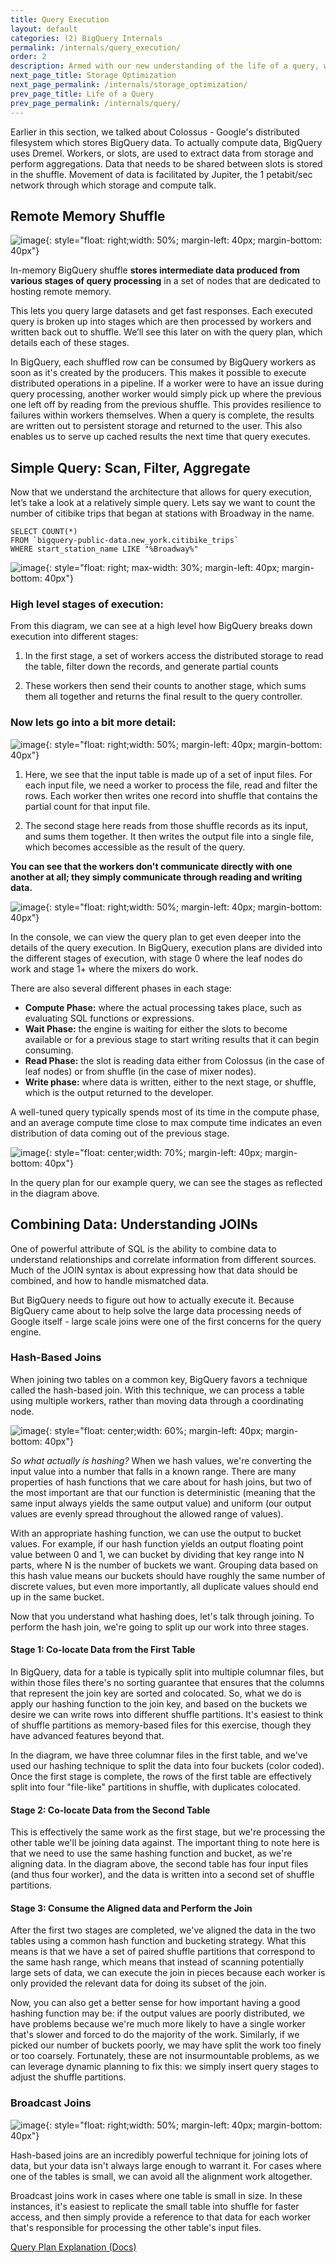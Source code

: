 ```yaml
---
title: Query Execution
layout: default
categories: (2) BigQuery Internals
permalink: /internals/query_execution/
order: 2
description: Armed with our new understanding of the life of a query, we can dive deeper into query execution. 
next_page_title: Storage Optimization
next_page_permalink: /internals/storage_optimization/
prev_page_title: Life of a Query
prev_page_permalink: /internals/query/
---
```

Earlier in this section, we talked about Colossus - Google's distributed filesystem which stores BigQuery data. To actually compute data, BigQuery uses Dremel. Workers, or slots, are used to extract data from storage and perform aggregations. Data that needs to be shared between slots is stored in the shuffle. Movement of data is facilitated by Jupiter, the 1 petabit/sec network through which storage and compute talk.

## Remote Memory Shuffle
![image](/assets/images/memory_shuffle.png){: style="float: right;width: 50%; margin-left: 40px; margin-bottom: 40px"}

In-memory BigQuery shuffle **stores intermediate data produced from various stages of query processing** in a set of nodes that are dedicated to hosting remote memory. 

This lets you query large datasets and get fast responses. Each executed query is broken up into stages which are then processed by workers and written back out to shuffle. We’ll see this later on with the query plan, which details each of these stages.

In BigQuery, each shuffled row can be consumed by BigQuery workers as soon as it's created by the producers. This makes it possible to execute distributed operations in a pipeline. If a worker were to have an issue during query processing, another worker would simply pick up where the previous one left off by reading from the previous shuffle. This provides resilience to failures within workers themselves. When a query is complete, the results are written out to persistent storage and returned to the user. This also enables us to serve up cached results the next time that query executes.

## Simple Query: Scan, Filter, Aggregate
Now that we understand the architecture that allows for query execution, let’s take a look at a relatively simple query. 
Lets say we want to count the number of citibike trips that began at stations with Broadway in the name.

```
SELECT COUNT(*)
FROM `bigquery-public-data.new_york.citibike_trips`
WHERE start_station_name LIKE "%Broadway%"
```

![image](/assets/images/simple_execution_1.png){: style="float: right; max-width: 30%; margin-left: 40px; margin-bottom: 40px"}

###  High level stages of execution:

From this diagram, we can see at a high level how BigQuery breaks down execution into different stages:  

1. In the first stage, a set of workers access the distributed storage to read the table, filter down the records, and generate partial counts

2. These workers then send their counts to another stage, which sums them all together and returns the final result to the query controller.

### Now lets go into a bit more detail:

![image](/assets/images/simple_execution_2.png){: style="float: right;width: 50%; margin-left: 40px; margin-bottom: 40px"}

1. Here, we see that the input table is made up of a set of input files.  For each input file, we need a worker to process the file, read and filter the rows.  Each worker then writes one record into shuffle that contains the partial count for that input file.

2. The second stage here reads from those shuffle records as its input, and sums them together.  It then writes the output file into a single file, which becomes accessible as the result of the query.

**You can see that the workers don't communicate directly with one another at all; they simply communicate through reading and writing data.**

![image](/assets/images/simple_execution_console.png){: style="float: right;width: 50%; margin-left: 40px; margin-bottom: 40px"}

In the console, we can view the query plan to get even deeper into the details of the query execution. In BigQuery, execution plans are divided into the different stages of execution, with stage 0 where the leaf nodes do work and stage 1+  where the mixers do work.

There are also several different phases in each stage:

- **Compute Phase:** where the actual processing takes place, such as evaluating SQL functions or expressions. 
- **Wait Phase:** the engine is waiting for either the slots to become available or for a previous stage to start writing results that it can begin consuming. 
- **Read Phase:** the slot is reading data either from Colossus (in the case of leaf nodes) or from shuffle (in the case of mixer nodes). 
- **Write phase:** where data is written, either to the next stage, or shuffle, which is the output returned to the developer.

A well-tuned query typically spends most of its time in the compute phase, and an average compute time close to max compute time indicates an even distribution of data coming out of the previous stage.

![image](/assets/images/simple_execution_qp.png){: style="float: center;width: 70%; margin-left: 40px; margin-bottom: 40px"}

In the query plan for our example query, we can see the stages as reflected in the diagram above. 


## Combining Data: Understanding JOINs

One of powerful attribute of SQL is the ability to combine data to understand relationships and correlate information from different sources. Much of the JOIN syntax is about expressing how that data should be combined, and how to handle  mismatched data.

But BigQuery needs to figure out how to actually execute it. Because BigQuery came about to help solve the large data processing needs of Google itself - large scale joins were one of the first concerns for the query engine. 

### Hash-Based Joins

When joining two tables on a common key, BigQuery favors a technique called the hash-based join.  With this technique, we can process a table using multiple workers, rather than moving data through a coordinating node.  

![image](/assets/images/hash_joins.png){: style="float: center;width: 60%; margin-left: 40px; margin-bottom: 40px"}


*So what actually is hashing?* When we hash values, we're converting the input value into a number that falls in a known range. There are many properties of hash functions that we care about for hash joins, but two of the most important are that our function is deterministic (meaning that the same input always yields the same output value) and uniform (our output values are evenly spread throughout the allowed range of values).

With an appropriate hashing function, we can use the output to bucket values.  For example, if our hash function yields an output floating point value between 0 and 1, we can bucket by dividing that key range into N parts, where N is the number of buckets we want. Grouping data based on this hash value means our buckets should have roughly the same number of discrete values, but even more importantly, all duplicate values should end up in the same bucket.

Now that you understand what hashing does, let's talk through joining. To perform the hash join, we're going to split up our work into three stages.

#### Stage 1: Co-locate Data from the First Table

In BigQuery, data for a table is typically split into multiple columnar files, but within those files there's no sorting guarantee that ensures that the columns that represent the join key are sorted and colocated. So, what we do is apply our hashing function to the join key, and based on the buckets we desire we can write rows into different shuffle partitions. It's easiest to think of shuffle partitions as memory-based files for this exercise, though they have advanced features beyond that.

In the diagram, we have three columnar files in the first table, and we've used our hashing technique to split the data into four buckets (color coded).  Once the first stage is complete, the rows of the first table are effectively split into four "file-like" partitions in shuffle, with duplicates colocated.

#### Stage 2: Co-locate Data from the Second Table

This is effectively the same work as the first stage, but we're processing the other table we'll be joining data against.  The important thing to note here is that we need to use the same hashing function and bucket, as we're aligning data.  In the diagram above, the second table has four input files (and thus four worker), and the data is written into a second set of shuffle partitions.

#### Stage 3: Consume the Aligned data and Perform the Join

After the first two stages are completed, we've aligned the data in the two tables using a common hash function and bucketing strategy. What this means is that we have a set of paired shuffle partitions that correspond to the same hash range, which means that instead of scanning potentially large sets of data, we can execute the join in pieces because each worker is only provided the relevant data for doing its subset of the join.

Now, you can also get a better sense for how important having a good hashing function may be:  if the output values are poorly distributed, we have problems because we're much more likely to have a single worker that's slower and forced to do the majority of the work. Similarly, if we picked our number of buckets poorly, we may have split the work too finely or too coarsely. Fortunately, these are not insurmountable problems, as we can leverage dynamic planning to fix this: we simply insert query stages to adjust the shuffle partitions.

### Broadcast Joins

![image](/assets/images/broadcast_joins.png){: style="float: right;width: 50%; margin-left: 40px; margin-bottom: 40px"}

Hash-based joins are an incredibly powerful technique for joining lots of data, but your data isn't always large enough to warrant it.  For cases where one of the tables is small, we can avoid all the alignment work altogether.

Broadcast joins work in cases where one table is small in size.  In these instances, it's easiest to replicate the small table into shuffle for faster access, and then simply provide a reference to that data for each worker that's responsible for processing the other table's input files.

<a href="https://cloud.google.com/bigquery/query-plan-explanation" class="button">Query Plan Explanation (Docs)</a>
